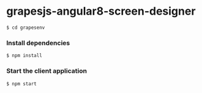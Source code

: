 # grapesjs-angular8-screen-designer
`$ cd grapesenv`
### Install dependencies

`$ npm install`


### Start the client application

`$ npm start`
